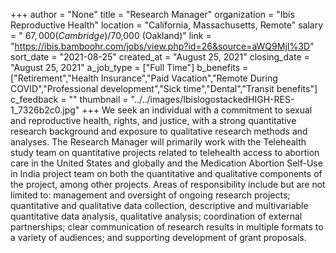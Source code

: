 +++
author = "None"
title = "Research Manager"
organization = "Ibis Reproductive Health"
location = "California, Massachusetts, Remote"
salary = " $67,000 (Cambridge)/$70,000 (Oakland)"
link = "https://ibis.bamboohr.com/jobs/view.php?id=26&source=aWQ9MjI%3D"
sort_date = "2021-08-25"
created_at = "August 25, 2021"
closing_date = "August 25, 2021"
a_job_type = ["Full Time"]
b_benefits = ["Retirement","Health Insurance","Paid Vacation","Remote During COVID","Professional development","Sick time","Dental","Transit benefits"]
c_feedback = ""
thumbnail = "../../images/IbislogostackedHIGH-RES-1_7326b2c0.jpg"
+++
We seek an individual with a commitment to sexual and reproductive health, rights, and justice, with a strong quantitative research background and exposure to qualitative research methods and analyses. The Research Manager will primarily work with the Telehealth study team on quantitative projects related to telehealth access to abortion care in the United States and globally and the Medication Abortion Self-Use in India project team on both the quantitative and qualitative components of the project, among other projects. Areas of responsibility include but are not limited to: management and oversight of ongoing research projects; quantitative and qualitative data collection, descriptive and multivariable quantitative data analysis, qualitative analysis; coordination of external partnerships; clear communication of research results in multiple formats to a variety of audiences; and supporting development of grant proposals.